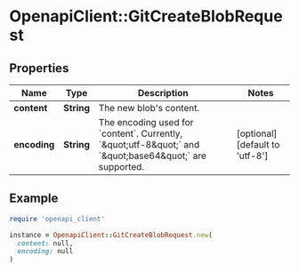 # OpenapiClient::GitCreateBlobRequest

## Properties

| Name | Type | Description | Notes |
| ---- | ---- | ----------- | ----- |
| **content** | **String** | The new blob&#39;s content. |  |
| **encoding** | **String** | The encoding used for &#x60;content&#x60;. Currently, &#x60;\&quot;utf-8\&quot;&#x60; and &#x60;\&quot;base64\&quot;&#x60; are supported. | [optional][default to &#39;utf-8&#39;] |

## Example

```ruby
require 'openapi_client'

instance = OpenapiClient::GitCreateBlobRequest.new(
  content: null,
  encoding: null
)
```

